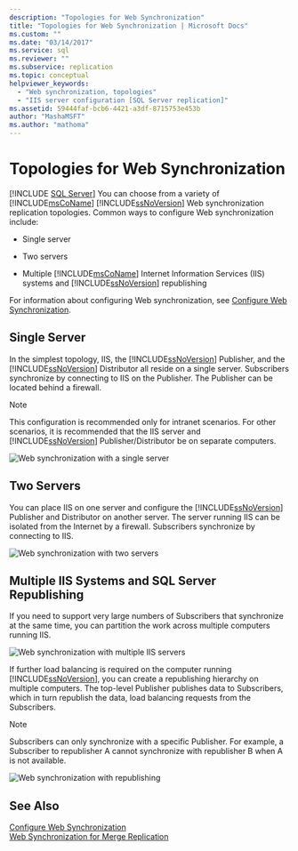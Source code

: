 ```yaml
---
description: "Topologies for Web Synchronization"
title: "Topologies for Web Synchronization | Microsoft Docs"
ms.custom: ""
ms.date: "03/14/2017"
ms.service: sql
ms.reviewer: ""
ms.subservice: replication
ms.topic: conceptual
helpviewer_keywords: 
  - "Web synchronization, topologies"
  - "IIS server configuration [SQL Server replication]"
ms.assetid: 59444faf-bcb6-4421-a3df-8715753e453b
author: "MashaMSFT"
ms.author: "mathoma"
---
```

# Topologies for Web Synchronization
 [!INCLUDE [SQL Server](../../includes/applies-to-version/sqlserver.md)]
  You can choose from a variety of [!INCLUDE[msCoName](../../includes/msconame-md.md)] [!INCLUDE[ssNoVersion](../../includes/ssnoversion-md.md)] Web synchronization replication topologies. Common ways to configure Web synchronization include:  
  
-   Single server  
  
-   Two servers  
  
-   Multiple [!INCLUDE[msCoName](../../includes/msconame-md.md)] Internet Information Services (IIS) systems and [!INCLUDE[ssNoVersion](../../includes/ssnoversion-md.md)] republishing  
  
 For information about configuring Web synchronization, see [Configure Web Synchronization](../../relational-databases/replication/configure-web-synchronization.md).  
  
## Single Server  
 In the simplest topology, IIS, the [!INCLUDE[ssNoVersion](../../includes/ssnoversion-md.md)] Publisher, and the [!INCLUDE[ssNoVersion](../../includes/ssnoversion-md.md)] Distributor all reside on a single server. Subscribers synchronize by connecting to IIS on the Publisher. The Publisher can be located behind a firewall.  
  
> [!NOTE]  
>  This configuration is recommended only for intranet scenarios. For other scenarios, it is recommended that the IIS server and [!INCLUDE[ssNoVersion](../../includes/ssnoversion-md.md)] Publisher/Distributor be on separate computers.  
  
 ![Web synchronization with a single server](../../relational-databases/replication/media/web-sync02.gif "Web synchronization with a single server")  
  
## Two Servers  
 You can place IIS on one server and configure the [!INCLUDE[ssNoVersion](../../includes/ssnoversion-md.md)] Publisher and Distributor on another server. The server running IIS can be isolated from the Internet by a firewall. Subscribers synchronize by connecting to IIS.  
  
 ![Web synchronization with two servers](../../relational-databases/replication/media/web-sync03.gif "Web synchronization with two servers")  
  
## Multiple IIS Systems and SQL Server Republishing  
 If you need to support very large numbers of Subscribers that synchronize at the same time, you can partition the work across multiple computers running IIS.  
  
 ![Web synchronization with multiple IIS servers](../../relational-databases/replication/media/web-sync04.gif "Web synchronization with multiple IIS servers")  
  
 If further load balancing is required on the computer running [!INCLUDE[ssNoVersion](../../includes/ssnoversion-md.md)], you can create a republishing hierarchy on multiple computers. The top-level Publisher publishes data to Subscribers, which in turn republish the data, load balancing requests from the Subscribers.  
  
> [!NOTE]  
>  Subscribers can only synchronize with a specific Publisher. For example, a Subscriber to republisher A cannot synchronize with republisher B when A is not available.  
  
 ![Web synchronization with republishing](../../relational-databases/replication/media/web-sync05.gif "Web synchronization with republishing")  
  
## See Also  
 [Configure Web Synchronization](../../relational-databases/replication/configure-web-synchronization.md)   
 [Web Synchronization for Merge Replication](../../relational-databases/replication/web-synchronization-for-merge-replication.md)  
  
  
